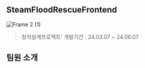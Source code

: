 ## SteamFloodRescueFrontend
![Frame 2 (1)](https://github.com/GwaBul/SteamFloodRescueFrontend/assets/117419920/09bf4cac-042d-4cb2-bbdf-8e2b8f9d567e)

> 창의설계프로젝트'
> 개발기간 : 24.03.07 ~ 24.06.07

## 팀원 소개




